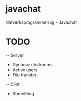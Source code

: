 javachat
========

Nätverksprogrammernig - Javachat


TODO
========
-- Server

- Dynamic chatrooms
- Active users
- File transfer

-- Clint

- Something


